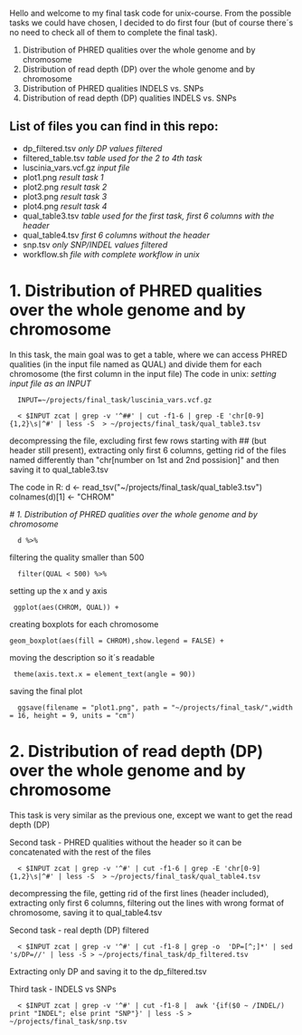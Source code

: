 Hello and welcome to my final task code for unix-course. 
From the possible tasks we could have chosen, I decided to do first four (but of course there´s no need to check all of them to complete the final task).
1. Distribution of PHRED qualities over the whole genome and by chromosome
2. Distribution of read depth (DP) over the whole genome and by chromosome
3. Distribution of PHRED qualities INDELS vs. SNPs
4. Distribution of read depth (DP) qualities INDELS vs. SNPs


## List of files you can find in this repo:
- dp_filtered.tsv  *only DP values filtered*
- filtered_table.tsv *table used for the 2 to 4th task*
- luscinia_vars.vcf.gz *input file*
- plot1.png *result task 1*
- plot2.png *result task 2*
- plot3.png *result task 3*
- plot4.png *result task 4*
- qual_table3.tsv *table used for the first task, first 6 columns with the header*
- qual_table4.tsv  *first 6 columns without the header*
- snp.tsv  *only SNP/INDEL values filtered*
- workflow.sh  *file with complete workflow in unix*

# 1. Distribution of PHRED qualities over the whole genome and by chromosome
In this task, the main goal was to get a table, where we can access PHRED qualities (in the input file named as QUAL) and divide them for each chromosome (the first column in the input file)
The code in unix:
*setting input file as an INPUT*

      INPUT=~/projects/final_task/luscinia_vars.vcf.gz  

      < $INPUT zcat | grep -v '^##' | cut -f1-6 | grep -E 'chr[0-9]{1,2}\s|^#' | less -S  > ~/projects/final_task/qual_table3.tsv
decompressing the file, excluding first few rows starting with ## (but header still present), extracting only first 6 columns, getting rid of the files named differently than "chr[number on 1st and 2nd possision]" and then saving it to qual_table3.tsv

The code in R:
d <- read_tsv("~/projects/final_task/qual_table3.tsv")
colnames(d)[1] <- "CHROM"

*# 1. Distribution of PHRED qualities over the whole genome and by chromosome*

      d %>% 

   filtering the quality smaller than 500
      
      filter(QUAL < 500) %>%

  
 setting up the x and y axis
 
     ggplot(aes(CHROM, QUAL)) + 

 creating boxplots for each chromosome
 
    geom_boxplot(aes(fill = CHROM),show.legend = FALSE) +

moving the description so it´s readable

     theme(axis.text.x = element_text(angle = 90))

   
saving the final plot
   
      ggsave(filename = "plot1.png", path = "~/projects/final_task/",width = 16, height = 9, units = "cm")

# 2. Distribution of read depth (DP) over the whole genome and by chromosome
This task is very similar as the previous one, except we want to get the read depth (DP)

Second task - PHRED qualities without the header so it can be concatenated with the rest of the files

      < $INPUT zcat | grep -v '^#' | cut -f1-6 | grep -E 'chr[0-9]{1,2}\s|^#' | less -S  > ~/projects/final_task/qual_table4.tsv

decompressing the file, getting rid of the first lines (header included), extracting only first 6 columns, filtering out the lines with wrong format of chromosome, saving it to qual_table4.tsv

Second task - real depth (DP) filtered

      < $INPUT zcat | grep -v '^#' | cut -f1-8 | grep -o  'DP=[^;]*' | sed 's/DP=//' | less -S > ~/projects/final_task/dp_filtered.tsv

Extracting only DP and saving it to the dp_filtered.tsv






Third task - INDELS vs SNPs

      < $INPUT zcat | grep -v '^#' | cut -f1-8 |  awk '{if($0 ~ /INDEL/) print "INDEL"; else print "SNP"}' | less -S > ~/projects/final_task/snp.tsv






